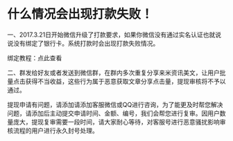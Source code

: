 # 什么情况会出现打款失败！

一、2017.3.21日开始微信升级了打款要求，如果你微信没有通过实名认证也就说说没有绑定了银行卡。系统打款时会出现打款失败情况。

绑定教程：点此查看

二、群发给好友或者发送到微信群，在群内多次重复分享来米资讯美文，让用户批量点击获得不当收益，这些行为属于恶意获取文章分享点击量，提现审核将不予以通过。

提现申请有问题，请添加请添加客服微信或QQ进行咨询，为了能更及时帮您解决问题，请添加后主动提交申请时间、金额、编号，我们会帮您进行复审。因用户数量庞大，提现复审需要一段时间，请大家耐心等待，对客服号进行恶意骚扰影响审核流程的用户进行永久封号处理。
